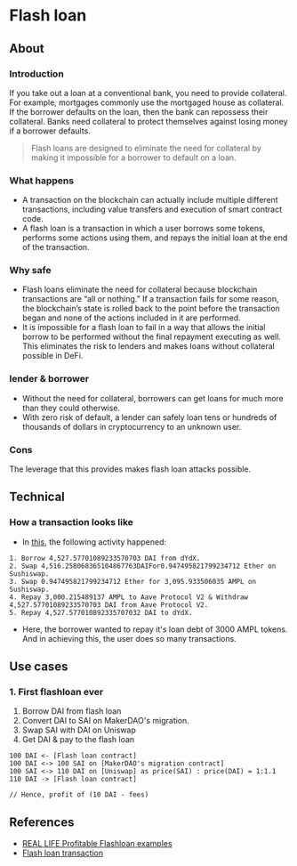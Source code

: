 # Flash loan

## About

### Introduction
If you take out a loan at a conventional bank, you need to provide collateral.  For example, mortgages commonly use the mortgaged house as collateral.  If the borrower defaults on the loan, then the bank can repossess their collateral.  Banks need collateral to protect themselves against losing money if a borrower defaults.

> Flash loans are designed to eliminate the need for collateral by making it impossible for a borrower to default on a loan.

### What happens
* A transaction on the blockchain can actually include multiple different transactions, including value transfers and execution of smart contract code.  
* A flash loan is a transaction in which a user borrows some tokens, performs some actions using them, and repays the initial loan at the end of the transaction.

### Why safe
* Flash loans eliminate the need for collateral because blockchain transactions are “all or nothing.”  If a transaction fails for some reason, the blockchain’s state is rolled back to the point before the transaction began and none of the actions included in it are performed.
* It is impossible for a flash loan to fail in a way that allows the initial borrow to be performed without the final repayment executing as well.  This eliminates the risk to lenders and makes loans without collateral possible in DeFi.

### lender & borrower
* Without the need for collateral, borrowers can get loans for much more than they could otherwise.  
* With zero risk of default, a lender can safely loan tens or hundreds of thousands of dollars in cryptocurrency to an unknown user.  

### Cons
The leverage that this provides makes flash loan attacks possible.

## Technical

### How a transaction looks like
* In [this](https://etherscan.io/tx/0xe2a94c2d942edf065cad5762e4969f447ca3b6583c6266ca7c2d7a8031b514e2), the following activity happened:
```
1. Borrow 4,527.57701089233570703 DAI from dYdX.
2. Swap 4,516.258068365104867763DAIFor0.947495821799234712 Ether on Sushiswap.
3. Swap 0.947495821799234712 Ether for 3,095.933506035 AMPL on Sushiswap.
4. Repay 3,000.215489137 AMPL to Aave Protocol V2 & Withdraw 4,527.57701089233570703 DAI from Aave Protocol V2.
5. Repay 4,527.577010892335707032 DAI to dYdX.
``` 
* Here, the borrower wanted to repay it's loan debt of 3000 AMPL tokens. And in achieving this, the user does so many transactions.

## Use cases
### 1. First flashloan ever
1. Borrow DAI from flash loan
2. Convert DAI to SAI on MakerDAO's migration.
3. Swap SAI with DAI on Uniswap
4. Get DAI & pay to the flash loan

```
100 DAI <- [Flash loan contract]
100 DAI <-> 100 SAI on [MakerDAO's migration contract]
100 SAI <-> 110 DAI on [Uniswap] as price(SAI) : price(DAI) = 1:1.1
110 DAI -> [Flash loan contract]

// Hence, profit of (10 DAI - fees)
```

## References
* [REAL LIFE Profitable Flashloan examples](https://www.youtube.com/watch?v=wZGvejuhXEc)
* [Flash loan transaction](https://etherscan.io/tx/0xe2a94c2d942edf065cad5762e4969f447ca3b6583c6266ca7c2d7a8031b514e2)